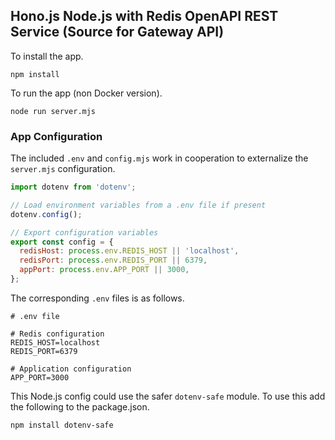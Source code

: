 ## Hono.js Node.js with Redis OpenAPI REST Service (Source for Gateway API)

To install the app.

```shell
npm install
```

To run the app (non Docker version).

```shell
node run server.mjs
```


### App Configuration

The included `.env` and `config.mjs` work in cooperation to externalize the `server.mjs` configuration.

```javascript
import dotenv from 'dotenv';

// Load environment variables from a .env file if present
dotenv.config();

// Export configuration variables
export const config = {
  redisHost: process.env.REDIS_HOST || 'localhost',
  redisPort: process.env.REDIS_PORT || 6379,
  appPort: process.env.APP_PORT || 3000,
};
```

The corresponding `.env` files is as follows.

```
# .env file

# Redis configuration
REDIS_HOST=localhost
REDIS_PORT=6379

# Application configuration
APP_PORT=3000
```

This Node.js config could use the safer `dotenv-safe` module. To use this add the following to the package.json.

```shell
npm install dotenv-safe
```
